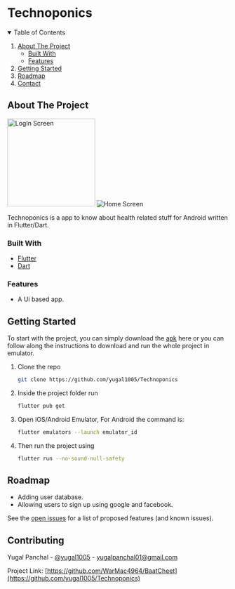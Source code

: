 <h1> Technoponics </h1>


<!-- TABLE OF CONTENTS -->
<details open="open">
  <summary>Table of Contents</summary>
  <ol>
    <li>
      <a href="#about-the-project">About The Project</a>
      <ul>
        <li><a href="#built-with">Built With</a></li>
        <li><a href="#Feature">Features</a></li>
      </ul>
    </li>
    <li>
      <a href="#getting-started">Getting Started</a>
    </li>
    <li><a href="#roadmap">Roadmap</a></li>
    <li><a href="#contact">Contact</a></li>
  </ol>
</details>

<!-- ABOUT THE PROJECT -->

## About The Project

<img src="https://cdn.discordapp.com/attachments/876465161005838376/952968480448200724/Screenshot_2022-03-14-22-05-31-17_8415a437982e53d9d68130e26f089127.png" alt="LogIn Screen" width="200" >
<img src = "https://cdn.discordapp.com/attachments/876465161005838376/952968480095862844/Screenshot_2022-03-14-22-05-47-96_8415a437982e53d9d68130e26f089127.png" alt = "Home Screen">
<br>

Technoponics is a app to know about health related stuff for Android written in Flutter/Dart.

### Built With

- [Flutter](https://flutter.dev/)
- [Dart](https://dart.dev/)

### Features

- A Ui based app.

<!-- GETTING STARTED -->

## Getting Started

To start with the project, you can simply download the [apk]() here or you can follow along the instructions to
download and run the whole project in emulator.

1. Clone the repo
   ```sh
   git clone https://github.com/yugal1005/Technoponics
   ```
2. Inside the project folder run
   ```sh
   flutter pub get
   ```
3. Open iOS/Android Emulator, For Android the command is:
   ```sh
   flutter emulators --launch emulator_id
   ```
4. Then run the project using
   ```sh
   flutter run --no-sound-null-safety
   ```

<!-- ROADMAP -->

## Roadmap

- Adding user database.
- Allowing users to sign up using google and facebook.

See the [open issues](https://github.com/yugal1005/Technoponics/issues) for a list of proposed features (and known issues).

<!-- CONTACT -->

## Contributing

Yugal Panchal - [@yugal1005](https://www.instagram.com/yugal1005/) - yugalpanchal01@gmail.com

Project Link: [https://github.com/WarMac4964/BaatCheet](https://github.com/yugal1005/Technoponics)

